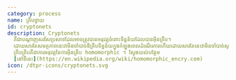 ```yaml
---
category: process
name: គ្រីបថ្វាយ
id: cryptonets
description: Cryptonets
  គឺជាបណ្តាញសរសៃប្រសាទដែលអាចត្រូវបានអនុវត្តចំពោះទិន្នន័យដែលបានអ៊ិនគ្រីប។
  ដោយសារតែសមត្ថភាពនេះវាមិនចាំបាច់ឌិគ្រីបទិន្នន័យក្នុងកំឡុងពេលដំណើរការហើយដោយសារតែនេះវាមិនចាំបាច់សូម្បីតែផ្តល់ម៉ាស៊ីនរបស់កម្មវិធីជាមួយគ្រាប់ចុចដើម្បីឌិគ្រីបទិន្នន័យ។
  គ្រីបគ្រីបគឺជាការអនុវត្តនៃការអ៊ិនគ្រីប homomorphic ។ ស្វែងយល់បន្ថែម
  [នៅទីនេះ](https://en.wikipedia.org/wiki/homomorphic_encry.com)
icon: /dtpr-icons/cryptonets.svg
---
```

